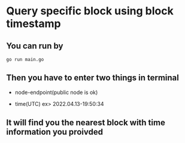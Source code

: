 # Query specific block using block timestamp

## You can run by

```shell
go run main.go
```

## Then you have to enter two things in terminal

- node-endpoint(public node is ok)

- time(UTC) ex> 2022.04.13-19:50:34

## It will find you the nearest block with time information you proivded
